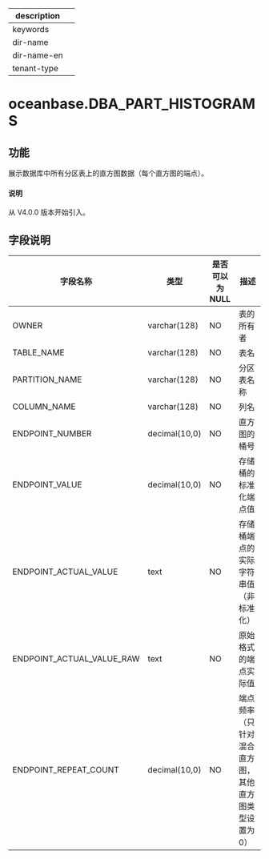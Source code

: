 |description||
|---|---|
|keywords||
|dir-name||
|dir-name-en||
|tenant-type||

# oceanbase.DBA_PART_HISTOGRAMS

## 功能

展示数据库中所有分区表上的直方图数据（每个直方图的端点）。

<main id="notice" type='explain'>
  <h4>说明</h4>
  <p>从 V4.0.0 版本开始引入。</p>
</main>

## 字段说明

| 字段名称 | 类型 | 是否可以为 NULL | 描述 |
| --- | --- | --- | --- |
| OWNER | varchar(128) | NO | 表的所有者 |
| TABLE_NAME | varchar(128) | NO | 表名 |
| PARTITION_NAME | varchar(128) | NO |分区表名称 |
| COLUMN_NAME | varchar(128) | NO | 列名 |
| ENDPOINT_NUMBER | decimal(10,0) | NO | 直方图的桶号 |
| ENDPOINT_VALUE | decimal(10,0) | NO | 存储桶的标准化端点值 |
| ENDPOINT_ACTUAL_VALUE | text | NO | 存储桶端点的实际字符串值（非标准化） |
| ENDPOINT_ACTUAL_VALUE_RAW | text | NO | 原始格式的端点实际值 |
| ENDPOINT_REPEAT_COUNT | decimal(10,0) | NO | 端点频率（只针对混合直方图，其他直方图类型设置为 0） |
